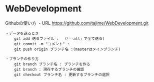 # WebDevelopment
Githubの使い方
    ・URL
        https://github.com/tajime/WebDevelopment.git

    ・データを送るとき
        git add 送るファイル :　 (「--all」で全て送る)
        git commit -m "コメント" : 
        git push origin ブランチ名 :(masterはメインブランチ)
        
    ・ブランチの作り方
        git branch ブランチ名 : ブランチを作る
        git branch : 現存するブランチの確認
        git checkout ブランチ名 : 更新するブランチの選択
        